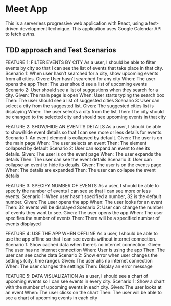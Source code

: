 # Meet App

This is a serverless progressive web application with React, using a test-driven development technique. This application uses Google Calendar API to fetch evtns.

## TDD approach and Test Scenarios

FEATURE 1: FILTER EVENTS BY CITY
As a user, I should be able to filter events by city so that I can see the list of events that
take place in that city.
Scenario 1: When user hasn’t searched for a city, show upcoming events from all cities.
Given: User hasn’t searched for any city
When: The user opens the app
Then: The user should see a list of upcoming events
Scenario 2: User should see a list of suggestions when they search for a city.
Given: The main page is open
When: User starts typing the search box
Then: The user should see a list of suggested cities
Scenario 3: User can select a city from the suggested list.
Given: The suggested cities list is displaying
When: The user selects a city from the list
Then: The city should be changed to the selected city and should see upcoming events in that
city

FEATURE 2: SHOW/HIDE AN EVENT’S DETAILS
As a user, I should be able to show/hide event details so that I can see more or less details
for events.
Scenario 1: An event element is collapsed by default.
Given: The user is on the main page
When: The user selects an event
Then: The element collapsed by default
Scenario 2: User can expand an event to see its details.
Given: The user is on the event page
When: The user expands the details
Then: The user can see the event details
Scenario 3: User can collapse an event to hide its details.
Given: The user is on the events page
When: The details are expanded
Then: The user can collapse the event details

FEATURE 3: SPECIFY NUMBER OF EVENTS
As a user, I should be able to specify the number of events I can see so that I can see more
or less events.
Scenario 1: When user hasn’t specified a number, 32 is the default number.
Given: The user opens the app
When: The user looks for an event
Then: 32 events will be displayed
Scenario 2: User can change the number of events they want to see.
Given: The user opens the app
When: The user specifies the number of events
Then: There will be a specified number of events displayed

FEATURE 4: USE THE APP WHEN OFFLINE
As a user, I should be able to use the app offline so that I can see events without internet
connection.
Scenario 1: Show cached data when there’s no internet connection.
Given: The user has no internet connection
When: User is using the app
Then: The user can see cache data
Scenario 2: Show error when user changes the settings (city, time range).
Given: The user ahs no internet connection
When: The user changes the settings
Then: Display an error message

FEATURE 5: DATA VISUALIZATION
As a user, I should see a chart of upcoming events so I can see events in every city.
Scenario 1: Show a chart with the number of upcoming events in each city.
Given: The user looks at an event
When: The user clicks on the chart
Then: The user will be able to see a chart of upcoming events in each city
